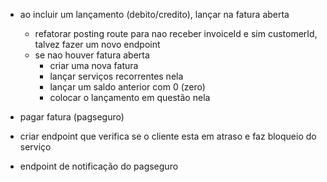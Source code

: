 - ao incluir um lançamento (debito/credito), lançar na fatura aberta
  - refatorar posting route para nao receber invoiceId e sim customerId, talvez fazer um novo endpoint
  - se nao houver fatura aberta
      - criar uma nova fatura
      - lançar serviços recorrentes nela
      - lançar um saldo anterior com 0 (zero)
      - colocar o lançamento em questão nela

- pagar fatura (pagseguro)
- criar endpoint que verifica se o cliente esta em atraso e faz bloqueio do serviço
- endpoint de notificação do pagseguro
